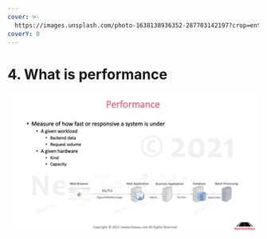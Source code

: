 ```yaml
---
cover: >-
  https://images.unsplash.com/photo-1638138936352-287703142197?crop=entropy&cs=srgb&fm=jpg&ixid=MnwxOTcwMjR8MHwxfHJhbmRvbXx8fHx8fHx8fDE2MzkxNDM4MDA&ixlib=rb-1.2.1&q=85
coverY: 0
---
```


# 4. What is performance

![](<../.gitbook/assets/image (25).png>)
